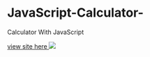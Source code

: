 # JavaScript-Calculator-
 Calculator With JavaScript

<a href=" https://sharmi-saga.github.io/JavaScript-Calculator-/  "> view site here </a>
<img src=" https://drive.google.com/file/d/12MGKiAFEs9q9gNeUkshCQTWkAPlUVQrb/view?usp=drive_link " >
